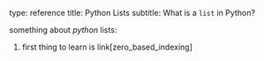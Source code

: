 type: reference
title: Python Lists
subtitle: What is a <code>list</code> in Python?

something about *python* lists:

1. first thing to learn is link[zero_based_indexing]